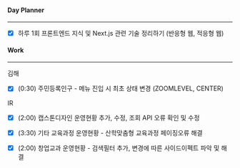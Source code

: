 
#### Day Planner
---
- [x] 하루 1회 프론트엔드 지식 및 Next.js 관련 기술 정리하기 (반응형 웹, 적응형 웹)


#### Work
---
김해
- [x] (0:30) 주민등록인구 - 메뉴 진입 시 최초 상태 변경 (ZOOMLEVEL, CENTER)

IR
- [x] (2:00) 캡스톤디자인 운영현황 추가, 수정, 조회 API 오류 확인 및 수정
- [x] (3:30) 기타 교육과정 운영현황 - 산학맞춤형 교육과정 페이징오류 해결
- [x] (2:00) 창업교과 운영현황 - 검색필터 추가, 변경에 따른 사이드이펙트 파악 및 해결


